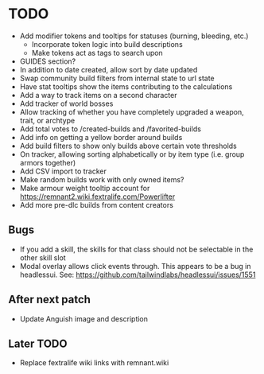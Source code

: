 # TODO

- Add modifier tokens and tooltips for statuses (burning, bleeding, etc.)
  - Incorporate token logic into build descriptions
  - Make tokens act as tags to search upon
- GUIDES section?
- In addition to date created, allow sort by date updated
- Swap community build filters from internal state to url state
- Have stat tooltips show the items contributing to the calculations
- Add a way to track items on a second character
- Add tracker of world bosses
- Allow tracking of whether you have completely upgraded a weapon, trait, or archtype
- Add total votes to /created-builds and /favorited-builds
- Add info on getting a yellow border around builds
- Add build filters to show only builds above certain vote thresholds
- On tracker, allowing sorting alphabetically or by item type (i.e. group armors together)
- Add CSV import to tracker
- Make random builds work with only owned items?
- Make armour weight tooltip account for https://remnant2.wiki.fextralife.com/Powerlifter
- Add more pre-dlc builds from content creators

## Bugs

- If you add a skill, the skills for that class should not be selectable in the other skill slot
- Modal overlay allows click events through. This appears to be a bug in headlessui. See: https://github.com/tailwindlabs/headlessui/issues/1551

## After next patch

- Update Anguish image and description

## Later TODO

- Replace fextralife wiki links with remnant.wiki
